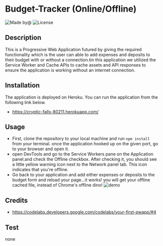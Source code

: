 # Budget-Tracker (Online/Offline)
![Made by@](https://img.shields.io/badge/License-haymanot-brightgreen.svg)
![License](https://img.shields.io/badge/License-none-blue.svg)

## Description
This is a Progressive Web Application futured by giving the required functionality which is the user can able to add expenses and deposits to their budget with or without a connection.tin this application we utilized the Service Worker and Cache APIs to cache assets and API responses to ensure the application is  working without an internet connection.
## Installation
The application is deployed on Heroku. You can run the application from the following link below.
* https://cryptic-falls-80211.herokuapp.com/
## Usage
* First, clone the repository to your local machine and run `npm install` from your terminal. once the application hooked up on the given port, go to your browser and open it.
* open DevTools and go to the Service Workers pane on the Application panel.and check the Offline checkbox. After checking it, you should see a little yellow warning icon next to the Network panel tab. This icon indicates that you're offline.
* Go back to your application and add either expenses or deposits to the budget form and reload your page...it works! you will get your offline cached file, instead of Chrome's offline dino!
![demo](./public/assets/image/online-offline.gif)
## Credits
* https://codelabs.developers.google.com/codelabs/your-first-pwapp/#4
## Test
none